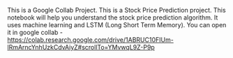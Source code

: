 This is a Google Collab Project.
This is a Stock Price Prediction project.
This notebook will help you understand the stock price prediction algorithm.
It uses machine learning and LSTM (Long Short Term Memory).
You can open it in google collab - https://colab.research.google.com/drive/1ABRUC10FIUm-lRmArncYnhUzkCdvAiyZ#scrollTo=YMvwqL9Z-P9p
